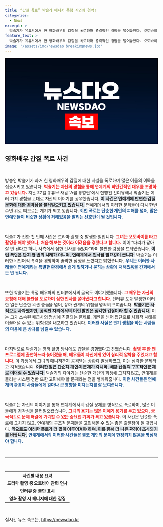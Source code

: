 ```yaml
---
title: “갑질 폭로” 박슬기 매니저 폭행 사건에 경악!
categories:
  - News
excerpt: >
  박슬기가 유튜브에서 한 영화배우의 갑질을 폭로하며 충격적인 경험을 털어놓았다. 오토바이 촬영, 인터뷰 강요 등으로 겪었던 고통스러운 순간들이 소개되며 그 배우의 실명은 공개되지 않았지만, 그녀의 이야기는 연예계의 어두운 면을 드러낸다. 클릭해서 자세한 내용을 확인해보세요!
feature_text: >
  박슬기가 유튜브에서 한 영화배우의 갑질을 폭로하며 충격적인 경험을 털어놓았다. 오토바이 촬영, 인터뷰 강요 등으로 겪었던 고통스러운 순간들이 소개되며 그 배우의 실명은 공개되지 않았지만, 그녀의 이야기는 연예계의 어두운 면을 드러낸다. 클릭해서 자세한 내용을 확인해보세요!
image: '/assets/img/newsdao_breakingnews.jpg'
---
```


<p><img src="/assets/img/newsdao_breakingnews.jpg" alt="cryptoinkorea 속보" /></p>

<h2 data-ke-size="size26">영화배우 갑질 폭로 사건</h2>

<p data-ke-size="size16">&nbsp;</p>

<p>방송인 박슬기가 과거 한 영화배우의 갑질에 대한 사실을 폭로하며 많은 이들의 이목을 집중시키고 있습니다. <b><span style="color: #ee2323;">박슬기는 자신의 경험을 통해 연예계의 비인간적인 대우를 조명하고 있습니다.</span></b> 지난 27일 유튜브 채널 ‘A급 장영란’에서 진행된 인터뷰에서 박슬기는 여러 가지 경험을 토대로 자신의 이야기를 공유했습니다. <b><span style="background-color: #21538527;">이 사건은 연예계에 만연한 갑질 문화에 대한 경각심을 불러일으키고 있습니다.</span></b> 연예계에서의 이러한 문제들이 다시 한번 수면 위로 떠오르는 계기가 되고 있습니다. <b><span style="color: #1a5490;">이번 폭로는 단순한 개인의 피해를 넘어, 많은 연예인들이 비슷한 상황에 처해있음을 알리는 신호탄이 될 것입니다.</span></b></p>

<p data-ke-size="size16">&nbsp;</p>

<p>박슬기가 전한 첫 번째 사건은 드라마 촬영 중 발생한 일입니다. <b><span style="color: #ee2323;">그녀는 오토바이를 타고 촬영을 해야 했으나, 처음 해보는 것이라 어려움을 겪었다고 합니다.</span></b> 이어 “다리가 짧아 잘 안 된다고 하니, 사측에서 심한 언사를 들었다”라며 불편한 감정을 드러냈습니다. <b><span style="background-color: #21538527;">이런 폭언은 단지 한 번의 사례가 아니며, 연예계에서 인식될 필요성이 큽니다.</span></b> 박슬기는 이러한 비언어적 폭력을 경험하며 끔찍한 심정을 느꼈다고 밝혔습니다. <b><span style="color: #1a5490;">우리는 이러한 사례들이 연예계라는 특별한 환경에서 쉽게 잊히거나 묻히는 상황에 처해있음을 간과해서는 안 됩니다.</span></b></p>

<p data-ke-size="size16">&nbsp;</p>

<p>또한 박슬기는 특정 배우와의 인터뷰에서의 굴욕도 이야기했습니다. <b><span style="color: #ee2323;">그 배우는 자신의 요청에 대해 불만을 토로하며 심한 언사를 쏟아냈다고 합니다.</span></b> 인터뷰 도중 발생한 이러한 일은 단순한 의견 충돌을 넘어, 상하 관계의 위협을 명확히 보여줍니다. <b><span style="background-color: #21538527;">박슬기는 사적으로 사과했지만, 공적인 자리에서의 이런 발언은 심각한 갑질이라 할 수 있습니다.</span></b> 이는 그가 소속된 배급사의 명성에 직결되는 문제로, 개인을 넘어 집단으로 사회적 사태를 이끌어낼 수 있는 위험성을 내포하고 있습니다. <b><span style="color: #1a5490;">이러한 사실은 연기 생활을 하는 사람들의 마음에 큰 상처를 남길 수 있습니다.</span></b></p>

<p data-ke-size="size16">&nbsp;</p>

<p>마지막으로 박슬기는 영화 촬영 당시에도 갑질을 경험했다고 전했습니다. <b><span style="color: #ee2323;">촬영 후 한 팬 프로그램에 출연하느라 늦어졌을 때, 배우들이 자신에게 있어 심리적 압박을 주었다고 합니다.</span></b> 이 과정에서 그녀의 매니저까지 공격받는 상황이 발생하였고, 이는 심각한 문제라고 지적했습니다. <b><span style="background-color: #21538527;">이러한 일은 단순히 개인의 문제가 아니라, 해당 산업의 구조적인 문제로 이어질 수 있습니다.</span></b> 박슬기의 이야기는 단순한 개인의 희생에 그치지 않고, 연예계를 둘러싼 시스템 전반 또한 고민해야 할 문제라는 점을 일깨워줍니다. <b><span style="color: #1a5490;">이런 사건들은 연예계의 환경이 사람들에게 얼마나 큰 영향을 미치는지를 잘 보여줍니다.</span></b></p>

<p data-ke-size="size16">&nbsp;</p>

<p>박슬기는 자신의 이야기를 통해 연예계에서의 갑질 문제를 병적으로 폭로하며, 많은 이들에게 경각심을 불러일으켰습니다. <b><span style="color: #ee2323;">그녀의 용기는 많은 이에게 용기를 주고 있으며, 궁극적으로 문제 해결에 기여할 수 있는 중요한 기회가 되고 있습니다.</span></b> 이 사건은 단순한 폭로에 그치지 않고, 연예계의 구조적 문제들을 고민해볼 수 있는 좋은 출발점이 될 것입니다. <b><span style="background-color: #21538527;">앞으로도 이러한 폭로가 더 많이 이루어져야 하며, 이를 통해 더 나은 환경이 조성되기를 바랍니다.</span></b> <b><span style="color: #1a5490;">연예계에서의 이러한 사건들은 결코 개인의 문제에 한정되지 않음을 명심해야 합니다.</span></b></p>

<p data-ke-size="size16">&nbsp;</p>

<hr style="height: 1px;" />

<p data-ke-size="size16">&nbsp;</p>

<table style="width: 100%;">
  <tr>
    <td style="text-align: center; height: 17px;"><b>사건별 내용 요약</b></td>
  </tr>
  <tr>
    <td style="text-align: center; height: 17px;"><b>드라마 촬영 중 오토바이 관련 언사</b></td>
  </tr>
  <tr>
    <td style="text-align: center; height: 17px;"><b>인터뷰 중 불만 표시</b></td>
  </tr>
  <tr>
    <td style="text-align: center; height: 17px;"><b>영화 촬영 시 매니저에 대한 갑질</b></td>
  </tr>
</table>

<p data-ke-size="size16">&nbsp;</p>
실시간 뉴스 속보는, <a href="https://newsdao.kr" rel="dofollow">https://newsdao.kr</a>


